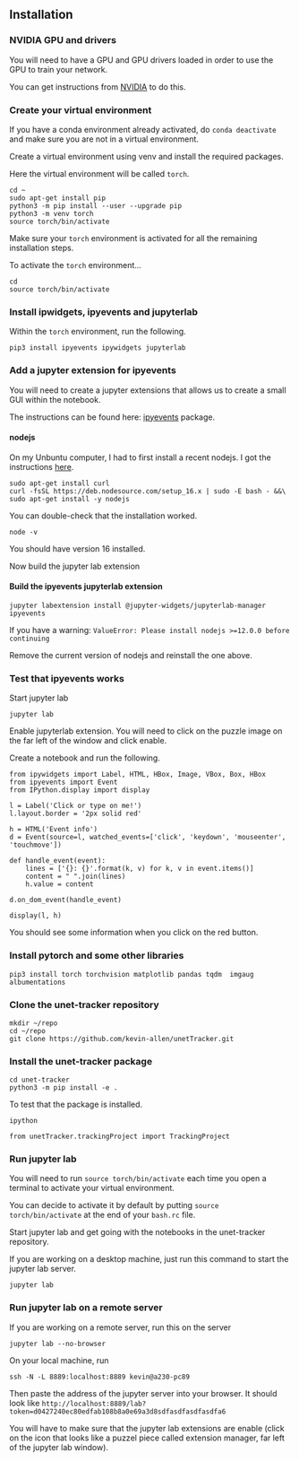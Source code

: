 ## Installation


### NVIDIA GPU and drivers

You will need to have a GPU and GPU drivers loaded in order to use the GPU to train your network.

You can get instructions from [NVIDIA](https://docs.nvidia.com/datacenter/tesla/tesla-installation-notes/index.html) to do this.


### Create your virtual environment

If you have a conda environment already activated, do `conda deactivate` and make sure you are not in a virtual environment.

Create a virtual environment using venv and install the required packages.

Here the virtual environment will be called `torch`.

```
cd ~
sudo apt-get install pip
python3 -m pip install --user --upgrade pip
python3 -m venv torch
source torch/bin/activate
```

Make sure your `torch` environment is activated for all the remaining installation steps.

To activate the `torch` environment...
```
cd 
source torch/bin/activate
```


### Install ipwidgets, ipyevents and jupyterlab

Within the `torch` environment, run the following.

```
pip3 install ipyevents ipywidgets jupyterlab
```


### Add a jupyter extension for ipyevents

You will need to create a jupyter extensions that allows us to create a small GUI within the notebook. 

The instructions can be found here: [ipyevents](https://github.com/mwcraig/ipyevents) package.


#### nodejs

On my Unbuntu computer, I had to first install a recent nodejs. I got the instructions [here](https://github.com/nodesource/distributions).

```
sudo apt-get install curl
curl -fsSL https://deb.nodesource.com/setup_16.x | sudo -E bash - &&\
sudo apt-get install -y nodejs
```

You can double-check that the installation worked.

```
node -v
```

You should have version 16 installed.


Now build the jupyter lab extension

#### Build the ipyevents jupyterlab extension

```
jupyter labextension install @jupyter-widgets/jupyterlab-manager ipyevents
```

If you have a warning: `ValueError: Please install nodejs >=12.0.0 before continuing`

Remove the current version of nodejs and reinstall the one above.

### Test that ipyevents works

Start jupyter lab

```
jupyter lab
```

Enable jupyterlab extension. You will need to click on the puzzle image on the far left of the window and click enable. 

Create a notebook and run the following.

```
from ipywidgets import Label, HTML, HBox, Image, VBox, Box, HBox
from ipyevents import Event 
from IPython.display import display
```

```
l = Label('Click or type on me!')
l.layout.border = '2px solid red'

h = HTML('Event info')
d = Event(source=l, watched_events=['click', 'keydown', 'mouseenter', 'touchmove'])

def handle_event(event):
    lines = ['{}: {}'.format(k, v) for k, v in event.items()]
    content = " ".join(lines)
    h.value = content

d.on_dom_event(handle_event)
                            
display(l, h)

```

You should see some information when you click on the red button.


### Install pytorch and some other libraries

```
pip3 install torch torchvision matplotlib pandas tqdm  imgaug albumentations 
```

### Clone the unet-tracker repository

```
mkdir ~/repo
cd ~/repo
git clone https://github.com/kevin-allen/unetTracker.git
```

### Install the unet-tracker package

```
cd unet-tracker
python3 -m pip install -e .
```

To test that the package is installed. 

```
ipython
```
```
from unetTracker.trackingProject import TrackingProject
```



### Run jupyter lab


You will need to run `source torch/bin/activate` each time you open a terminal to activate your virtual environment. 

You can decide to activate it by default by putting `source torch/bin/activate` at the end of your `bash.rc` file.

Start jupyter lab and get going with the notebooks in the unet-tracker repository.

If you are working on a desktop machine, just run this command to start the jupyter lab server.

```
jupyter lab
```


### Run jupyter lab on a remote server

If you are working on a remote server, run this on the server

```
jupyter lab --no-browser
```

On your local machine, run

```
ssh -N -L 8889:localhost:8889 kevin@a230-pc89
```

Then paste the address of the jupyter server into your browser. It should look like `http://localhost:8889/lab?token=d0427240ec80edfab108b8a0e69a3d8sdfasdfasdfasdfa6`


You will have to make sure that the jupyter lab extensions are enable (click on the icon that looks like a puzzel piece called extension manager, far left of the jupyter lab window).
